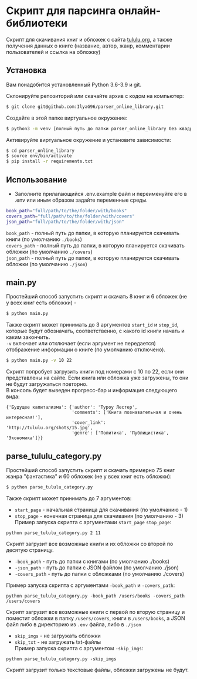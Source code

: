 # Скрипт для парсинга онлайн-библиотеки
Скрипт для скачивания книг и обложек с сайта [tululu.org](http://tululu.org/b9/), а также получения данных о книге (название, автор, жанр, комментарии пользователей и ссылка на обложку) 
## Установка
Вам понадобится установленный Python 3.6-3.9 и git.

Склонируйте репозиторий или скачайте архив с кодом на компьютер:
```bash
$ git clone git@github.com:IlyaG96/parser_online_library.git
```
Создайте в этой папке виртуальное окружение:
```bash
$ python3 -m venv [полный путь до папки parser_online_library без квадратных скобочек] env
```
Активируйте виртуальное окружение и установите зависимости:
```bash
$ cd parser_online_library
$ source env/bin/activate
$ pip install -r requirements.txt
```
## Использование
- Заполните прилагающийся .env.example файл и переименуйте его в .env или иным образом задайте переменные среды.

```bash
book_path="full/path/to/the/folder/with/books"
covers_path="full/path/to/the/folder/with/covers"
json_path="full/path/to/the/folder/with/json"
```

`book_path` - полный путь до папки, в которую планируется скачивать книги (по умолчанию `./books`)  
`covers_path` - полный путь до папки, в которую планируется скачивать обложки (по умолчанию `./covers`)  
`json_path` - полный путь до папки, в которую планируется скачивать обложки (по умолчанию `./json`)  

## main.py

Простейший способ запустить скрипт и скачать 8 книг и 6 обложек (не у всех книг есть обложки) -
```bash
$ python main.py
```

Также скрипт может принимать до 3 аргументов `start_id` и `stop_id`, которые будут обозначать, соответственно, с какого id книги начать и каким закончить.  
`-v` включает или отключает (если аргумент не передается) отображение информации о книге (по умолчанию отключено).
```bash
$ python main.py -v 10 22
```
Скрипт попробует загрузить книги под номерами с 10 по 22, если они представлены на сайте. Если книга или обложка уже загружены, то они не будут загружаться повторно.  
В консоль будет выведен прогресс-бар и информация следующего вида:
```shell
{'Будущее капитализма': {'author': 'Туроу Лестер',
                         'comments': ['Книга познавательная и очень интересная!'],
                         'cover_link': 'http://tululu.org/shots/15.jpg',
                         'genre': ['Политика', 'Публицистика', 'Экономика']}}
```

## parse_tululu_category.py

Простейший способ запустить скрипт и скачать примерно 75 книг жанра "фантастика" и 60 обложек (не у всех книг есть обложки):
```bash
$ python parse_tululu_category.py
```
Также скрипт может принимать до 7 аргументов:

- `start_page` - начальная страница для скачивания (по умолчанию - 1)  
- `stop_page` - конечная страница для скачивания (по умолчанию - 3)  
Пример запуска скрипта с аргументами `start_page` `stop_page`:  
```shell
python parse_tululu_category.py 2 11
```
Скрипт загрузит все возможные книги и их обложки со второй по десятую страницу.  
- `-book_path` - путь до папки с книгами (по умолчанию ./books)  
- `-json_path` - путь до папки с JSON файлом (по умолчанию ./json)  
- `-covers_path` - путь до папки с обложками (по умолчанию ./covers)  

Пример запуска скрипта с аргументами `-book_path` и `-covers_path`:  
```shell
python parse_tululu_category.py -book_path /users/books -covers_path /users/covers
```
Скрипт загрузит все возможные книги с первой по вторую страницу и поместит обложки в папку `/users/covers`,
книги в `/users/books`, а JSON файл либо в директорию из `.env` файла, либо в `./json`    

- `skip_imgs` - не загружать обложки  
- `skip_txt` - не загружать txt-файлы  
Пример запуска скрипта с аргументом `-skip_imgs`:  
```shell
python parse_tululu_category.py -skip_imgs
```
Скрипт загрузит только текстовые файлы, обложки загружены не будут.  
